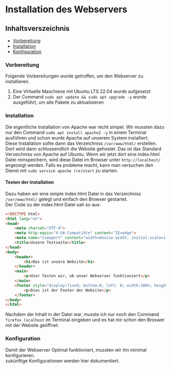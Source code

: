 # Installation des Webservers

## Inhaltsverszeichnis
- [Vorbereitung](#vorbereitung)
- [Installation](#installation)
- [Konfiguration](#konfiguration)

### Vorbereitung
Folgende Vorbereitungen wurde getroffen, um den Webserver zu installieren.
1. Eine Virtuelle Maschiene mit Ubuntu LTS 22.04 wurde aufgesetzt
2. Der Command ```sudo apt update && sudo apt upgrade -y``` wurde ausgeführt, um alle Pakete zu aktualisieren


### Installation
Die eigentliche Installation von Apache war recht simpel. Wir mussten dazu nur den Command ```sudo apt install apache2 -y``` in einem Terminal ausführen und schon wurde Apache auf unserem System installiert. <br>
Diese Installation sollte dann das Verzeichniss ```/var/www/html/``` erstellen. Dort wird dann schlussendlich die Website gehostet. Das ist das Standard Verzeichniss von Apache auf Ubuntu. Wenn wir jetzt dort eine index.html Datei reinspeichern, wird diese Datei im Browser unter ```http://localhost/``` angezeigt werden. Falls es probleme macht, kann man versuchen den Dienst mit ```sudo service apache (re)start``` zu starten. 

#### Testen der installation
Dazu haben wir eine simple index.html Datei in das Verzeichniss ```/var/www/html/``` gelegt und einfach den Browser gestartet.<br>
Der Code zu der index.html Datei sah so aus:
```html
<!DOCTYPE html>
<html lang="en">
<head>
    <meta charset="UTF-8">
    <meta http-equiv="X-UA-Compatible" content="IE=edge">
    <meta name="viewport" content="width=device-width, initial-scale=1.0">
    <title>Unsere Testseite</title>
</head>
<body>
    <header>
        <h1>Das ist unsere Website</h1>
    </header>
    <main>
        <p>Hier Testen wir, ob unser Webserver funktioniert</p>
    </main>
    <footer style="display:fixed; bottom:0; left: 0; width:100%; height:20vh; background-color:lightgray;">
        <p>Dies ist der Footer der Website</p>
    </footer>
</body>
</html>
```
Nachdem der Inhalt in der Datei war, musste ich nur noch den Command ```firefox localhost``` im Terminal eingeben und es hat mir schon den Broswer mit der Website geöffnet.

### Konfiguration 
Damit der Webserver Optimal funktioniert, mussten wir ihn minimal konfigurieren. <br>
zukünftige Konfigurationen werden hier dokumentiert.
